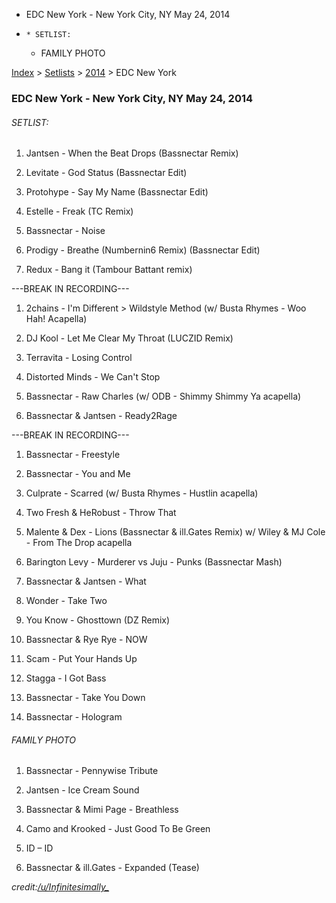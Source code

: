   * EDC New York - New York City, NY May 24, 2014
  *     * SETLIST:
    * FAMILY PHOTO

[Index](https://www.reddit.com/r/bassnectar/wiki/index) >
[Setlists](https://www.reddit.com/r/bassnectar/wiki/interactive/setlists) >
[2014](https://www.reddit.com/r/bassnectar/wiki/interactive/setlists/2014) >
EDC New York

### EDC New York - New York City, NY May 24, 2014

###### SETLIST:

  1. Jantsen - When the Beat Drops (Bassnectar Remix)

  2. Levitate - God Status (Bassnectar Edit)

  3. Protohype - Say My Name (Bassnectar Edit)

  4. Estelle - Freak (TC Remix)

  5. Bassnectar - Noise

  6. Prodigy - Breathe (Numbernin6 Remix) (Bassnectar Edit)

  7. Redux - Bang it (Tambour Battant remix)

\---BREAK IN RECORDING---

  1. 2chains - I'm Different > Wildstyle Method (w/ Busta Rhymes - Woo Hah! Acapella)

  2. DJ Kool - Let Me Clear My Throat (LUCZID Remix)

  3. Terravita - Losing Control

  4. Distorted Minds - We Can't Stop

  5. Bassnectar - Raw Charles (w/ ODB - Shimmy Shimmy Ya acapella)

  6. Bassnectar & Jantsen - Ready2Rage

\---BREAK IN RECORDING---

  1. Bassnectar - Freestyle

  2. Bassnectar - You and Me

  3. Culprate - Scarred (w/ Busta Rhymes - Hustlin acapella)

  4. Two Fresh & HeRobust - Throw That

  5. Malente & Dex - Lions (Bassnectar & ill.Gates Remix) w/ Wiley & MJ Cole - From The Drop acapella 

  6. Barington Levy - Murderer vs Juju - Punks (Bassnectar Mash)

  7. Bassnectar & Jantsen - What

  8. Wonder - Take Two

  9. You Know - Ghosttown (DZ Remix)

  10. Bassnectar & Rye Rye - NOW

  11. Scam - Put Your Hands Up 

  12. Stagga - I Got Bass

  13. Bassnectar - Take You Down

  14. Bassnectar - Hologram

###### FAMILY PHOTO

  1. Bassnectar - Pennywise Tribute 

  2. Jantsen - Ice Cream Sound

  3. Bassnectar & Mimi Page - Breathless

  4. Camo and Krooked - Just Good To Be Green

  5. ID – ID 

  6. Bassnectar & ill.Gates - Expanded (Tease)

_credit:[/u/Infinitesimally_](/u/Infinitesimally_)_

